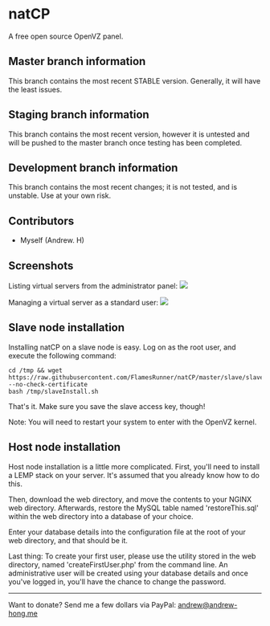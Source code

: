 # natCP

A free open source OpenVZ panel.

## Master branch information

This branch contains the most recent STABLE version. Generally, it will have the least issues.

## Staging branch information

This branch contains the most recent version, however it is untested and will be pushed to the master branch once testing has been completed.

## Development branch information

This branch contains the most recent changes; it is not tested, and is unstable. Use at your own risk.

## Contributors

- Myself (Andrew. H)

## Screenshots

Listing virtual servers from the administrator panel:
![](https://s.flamz.pw/img/00be973b8f5e286a476333addc27fa7e.png)

Managing a virtual server as a standard user:
![](https://s.flamz.pw/img/17f029d8aaee5b10ac9c4b86f7be64e3.png)

## Slave node installation

Installing natCP on a slave node is easy.
Log on as the root user, and execute the following command:

    cd /tmp && wget https://raw.githubusercontent.com/FlamesRunner/natCP/master/slave/slaveInstall.sh --no-check-certificate
    bash /tmp/slaveInstall.sh

That's it. Make sure you save the slave access key, though!

Note: You will need to restart your system to enter with the OpenVZ kernel.

## Host node installation

Host node installation is a little more complicated.
First, you'll need to install a LEMP stack on your server. It's assumed that you already know how to do this.

Then, download the web directory, and move the contents to your NGINX web directory.
Afterwards, restore the MySQL table named 'restoreThis.sql' within the web directory into a database of your choice.

Enter your database details into the configuration file at the root of your web directory, and that should be it.

Last thing: To create your first user, please use the utility stored in the web directory, named 'createFirstUser.php' from the command line. An administrative user will be created using your database details and once you've logged in, you'll have the chance to change the password.

---
Want to donate? Send me a few dollars via PayPal: andrew@andrew-hong.me
